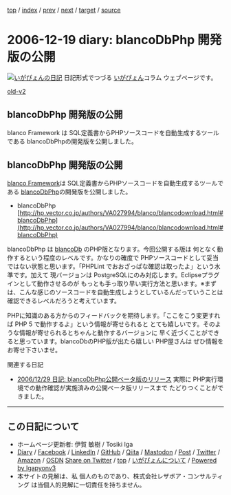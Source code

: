 [top](../index.html) 
 / [index](index.html) 
 / [prev](ig061214.html) 
 / [next](ig061220.html) 
 / [target](https://www.igapyon.jp/igapyon/diary/2006/ig061219.html) 
 / [source](https://github.com/igapyon/diary/blob/master/2006/ig061219.src.md) 

2006-12-19 diary: blancoDbPhp 開発版の公開
=====================================================================================================
[![いがぴょんの日記](https://www.igapyon.jp/igapyon/diary/images/iga202308_256.jpg "いがぴょん")](https://www.igapyon.jp/igapyon/diary/memo/memoigapyon.html) 日記形式でつづる [いがぴょん](https://www.igapyon.jp/igapyon/diary/memo/memoigapyon.html)コラム ウェブページです。

[old-v2](ig061219-orig.html)

## blancoDbPhp 開発版の公開

blanco Framework は SQL定義書からPHPソースコードを自動生成するツールである blancoDbPhpの開発版を公開しました。


## blancoDbPhp 開発版の公開

[blanco Framework](https://www.igapyon.jp/blanco/blanco.ja.html)は SQL定義書からPHPソースコードを自動生成するツールである [blancoDbPhp](https://www.igapyon.jp/blanco/blancodbphp.html)の開発版を公開しました。

* blancoDbPhp
  [http://hp.vector.co.jp/authors/VA027994/blanco/blancodownload.html#blancoDbPhp](http://hp.vector.co.jp/authors/VA027994/blanco/blancodownload.html#blancoDbPhp)

blancoDbPhp は [blancoDb](https://www.igapyon.jp/blanco/blancodb.html) のPHP版となります。今回公開する版は 何となく動作するという程度のレベルです。かなりの確度で PHPソースコードとして妥当ではない状態と思います。「PHPLint でおおざっぱな確認は取ったよ」という水準です。加えて 現バージョンは PostgreSQLにのみ対応します。Eclipseプラグインとして動作させるのが もっとも手っ取り早い実行方法と思います。※まずは、こんな感じのソースコードを自動生成しようとしているんだっていうことは確認できるレベルだろうと考えています。

PHPに知識のある方からのフィードバックを期待します。「ここをこう変更すれば PHP 5 で動作するよ」という情報が寄せられると とても嬉しいです。そのような情報が寄せられるとちゃんと動作するバージョンに 早く近づくことができると思っています。blancoDbのPHP版が出たら嬉しい PHP屋さんは ぜひ情報をお寄せ下さいませ。

関連する日記

* [2006/12/29 日記: blancoDbPhp公開ベータ版のリリース](ig061229.html)
  実際に PHP実行環境での動作確認が実施済みの公開ベータ版リリースまで たどりつくことができました。


----------------------------------------------------------------------------------------------------

## この日記について

* ホームページ更新者: 伊賀 敏樹 / Tosiki Iga
* [Diary](https://www.igapyon.jp/igapyon/diary/) / [Facebook](https://www.facebook.com/igapyon) / [LinkedIn](https://www.linkedin.com/in/toshikiiga) / [GitHub](https://github.com/igapyon) / [Qiita](https://qiita.com/igapyon) / [Mastodon](https://social.vivaldi.net/@igapyon) / [Post](https://post.news/igapyon) / [Twitter](https://twitter.com/ToshikiIga) / [Amazon](https://www.amazon.co.jp/%E4%BC%8A%E8%B3%80-%E6%95%8F%E6%A8%B9/e/B004LTQWCQ) / [OSDN](https://ja.osdn.net/users/iga/)
[Share on Twitter](https://twitter.com/intent/tweet?hashtags=igapyon%2Cdiary%2C%E3%81%84%E3%81%8C%E3%81%B4%E3%82%87%E3%82%93&text=blancoDbPhp+%E9%96%8B%E7%99%BA%E7%89%88%E3%81%AE%E5%85%AC%E9%96%8B&url=https%3A%2F%2Fwww.igapyon.jp%2Figapyon%2Fdiary%2F2006%2Fig061219.html) / [top](../index.html) / [いがぴょんについて](https://www.igapyon.jp/igapyon/diary/memo/memoigapyon.html) / [Powered by Igapyonv3](https://github.com/igapyon/igapyonv3)
* 本サイトの見解は、私 個人のものであり、株式会社レザボア・コンサルティング は当個人的見解に一切責任を持ちません。 
